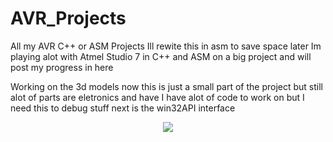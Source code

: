 
# AVR_Projects
All my AVR C++ or ASM Projects
Ill rewite this in asm to save space later 
Im playing alot with Atmel Studio 7 in C++ and ASM on a big project and will post my progress in here 

Working on the 3d models now this is just a small part of the project but still alot of parts are eletronics and have I have alot of code to work on but I need this to debug stuff next is the win32API interface 

<p align="center">
  <img src="LCD.jpg"/>
</p>
